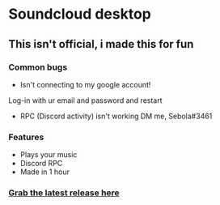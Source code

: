 # Soundcloud desktop

## This isn't official, i made this for fun

### Common bugs

- Isn't connecting to my google account!

Log-in with ur email and password and restart

- RPC (Discord activity) isn't working
  DM me, Sebola#3461

### Features

- Plays your music
- Discord RPC
- Made in 1 hour

### [Grab the latest release here](https://github.com/Sebola3461/soundcloud-desktop/releases/tag/Beta/latest)
